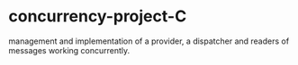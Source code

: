 # concurrency-project-C

management and implementation of a provider, a dispatcher and readers of messages working concurrently.
